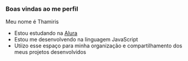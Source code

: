 ### Boas vindas ao me perfil

Meu nome é Thamiris

- Estou estudando na [Alura](https://www.alura.com.br)
- Estou me desenvolvendo na linguagem JavaScript
- Utiizo esse espaço para minha organização e compartilhamento dos meus projetos desenvolvidos
